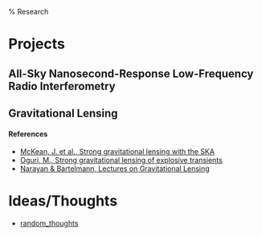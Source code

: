 % Research

# Projects

## All-Sky Nanosecond-Response Low-Frequency Radio Interferometry

## Gravitational Lensing

#### References

- [McKean, J. et al., Strong gravitational lensing with the SKA](https://arxiv.org/abs/1502.03362)
- [Oguri, M., Strong gravitational lensing of explosive transients](https://arxiv.org/abs/1907.06830)
- [Narayan & Bartelmann, Lectures on Gravitational Lensing](https://arxiv.org/abs/astro-ph/9606001)

# Ideas/Thoughts

- [random_thoughts]()